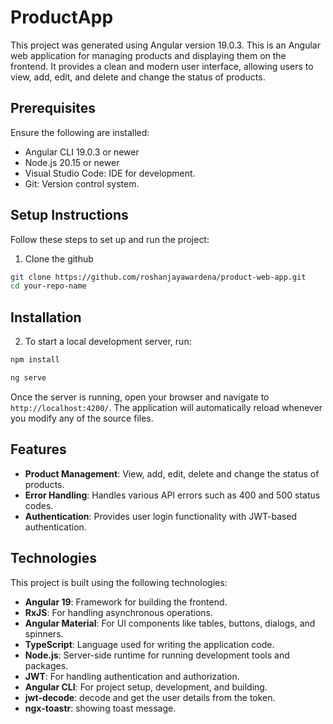 # ProductApp

This project was generated using Angular version 19.0.3.
This is an Angular web application for managing products and displaying them on the frontend. It provides a clean and modern user interface, allowing users to view, add, edit, 
and delete and change the status of products.

## Prerequisites
Ensure the following are installed:

- Angular CLI 19.0.3 or newer
- Node.js 20.15 or newer
- Visual Studio Code: IDE for development.
- Git: Version control system.

## Setup Instructions
Follow these steps to set up and run the project:

1. Clone the github
   
```bash
git clone https://github.com/roshanjayawardena/product-web-app.git
cd your-repo-name
```

## Installation

2. To start a local development server, run:

```bash
npm install

ng serve
```

Once the server is running, open your browser and navigate to `http://localhost:4200/`. The application will automatically reload whenever you modify any of the source files.

## Features
- **Product Management**: View, add, edit, delete and change the status of products.
- **Error Handling**: Handles various API errors such as 400 and 500 status codes.
- **Authentication**: Provides user login functionality with JWT-based authentication.

## Technologies

This project is built using the following technologies:

- **Angular 19**: Framework for building the frontend.
- **RxJS**: For handling asynchronous operations.
- **Angular Material**: For UI components like tables, buttons, dialogs, and spinners.
- **TypeScript**: Language used for writing the application code.
- **Node.js**: Server-side runtime for running development tools and packages.
- **JWT**: For handling authentication and authorization.
- **Angular CLI**: For project setup, development, and building.
- **jwt-decode**: decode and get the user details from the token.
- **ngx-toastr**: showing toast message.

